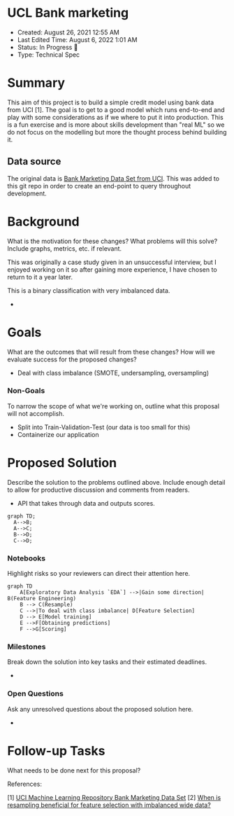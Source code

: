 # UCL Bank marketing

- Created: August 26, 2021 12:55 AM
- Last Edited Time: August 6, 2022 1:01 AM
- Status: In Progress 🙌
- Type: Technical Spec

# Summary

This aim of this project is to build a simple credit model using bank data from UCI [1]. The goal is to get to a good model which runs end-to-end and play with some considerations as if we where to put it into production. This is a fun exercise and is more about skills development than "real ML" so we do not focus on the modelling but more the thought process behind building it.

## Data source

The original data is [Bank Marketing Data Set from UCI](https://archive.ics.uci.edu/ml/machine-learning-databases/00222/). This was added to this git repo in order to create an end-point to query throughout development.


# Background

What is the motivation for these changes? What problems will this solve? Include graphs, metrics, etc. if relevant. 


This was originally a case study given in an unsuccessful interview, but I enjoyed working on it so after gaining more experience, I have chosen to return to it a year later.

This is a binary classification with very imbalanced data.


- 

# Goals

What are the outcomes that will result from these changes? How will we evaluate success for the proposed changes? 

- Deal with class imbalance (SMOTE, undersampling, oversampling)

### Non-Goals

To narrow the scope of what we're working on, outline what this proposal will not accomplish.

- Split into Train-Validation-Test (our data is too small for this)
- Containerize our application

# Proposed Solution

Describe the solution to the problems outlined above. Include enough detail to allow for productive discussion and comments from readers.

- API that takes through data and outputs scores.


```mermaid
graph TD;
  A-->B;
  A-->C;
  B-->D;
  C-->D;
```

### Notebooks

Highlight risks so your reviewers can direct their attention here. 

```mermaid
graph TD
    A[Exploratory Data Analysis `EDA`] -->|Gain some direction| B(Feature Engineering)
    B --> C(Resample)
    C -->|To deal with class imbalance| D[Feature Selection]
    D --> E[Model training]
    E -->F[Obtaining predictions]
    F -->G[Scoring]
```




### Milestones

Break down the solution into key tasks and their estimated deadlines. 

- 

### Open Questions

Ask any unresolved questions about the proposed solution here.

- 

# Follow-up Tasks

What needs to be done next for this proposal? 



References:

[1] [UCI Machine Learning Repository Bank Marketing Data Set](https://archive.ics.uci.edu/ml/datasets/bank+marketing)
[2] [When is resampling beneficial for feature selection with imbalanced wide data?](https://www.sciencedirect.com/science/article/pii/S0957417421013622)

